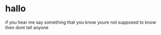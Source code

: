 # hallo

if you hear me say something that you know youre not supposed to know then dont tell anyone
